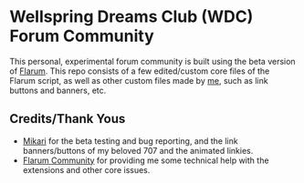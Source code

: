 # Wellspring Dreams Club (WDC) Forum Community
This personal, experimental forum community is built using the beta version of [Flarum](https://github.com/flarum). This repo consists of a few edited/custom core files of the Flarum script, as well as other custom files made by [me](http://lets-volt.in), such as link buttons and banners, etc.

## Credits/Thank Yous
- [Mikari](http://azurelight.net) for the beta testing and bug reporting, and the link banners/buttons of my beloved 707 and the animated linkies.
- [Flarum Community](http://discuss.flarum.org) for providing me some technical help with the extensions and other core issues.
